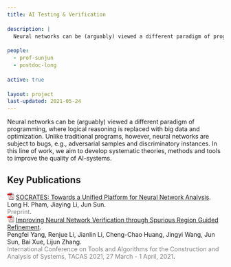 ```yaml
---
title: AI Testing & Verification

description: |
  Neural networks can be (arguably) viewed a different paradigm of programming, where logical reasoning is replaced with big data and optimization. Unlike traditional programs, however, neural networks are subject to bugs, e.g., adversarial samples and discriminatory instances. In this line of work, we aim to develop systematic theories, methods and tools to improve the quality of AI-systems.

people:
  - prof-sunjun
  - postdoc-long

active: true

layout: project
last-updated: 2021-05-24
---
```


Neural networks can be (arguably) viewed a different paradigm of programming, where logical reasoning is replaced with big data and optimization. Unlike traditional programs, however, neural networks are subject to bugs, e.g., adversarial samples and discriminatory instances. In this line of work, we aim to develop systematic theories, methods and tools to improve the quality of AI-systems.

## Key Publications

<span class="pubtitle">
	<img src="img/pdficon_small.gif" width="16"
					height="16" alt="PDF" />
				<a href="https://arxiv.org/abs/2007.11206">SOCRATES: Towards a Unified Platform for Neural Network Analysis</a>.
			</span><br />
			<span class="authors">
				Long H. Pham, Jiaying Li, Jun Sun.
			</span><br />
			<span style="color:grey;"><span class="venuetype"></span><span class="venue">Preprint</span></span>.
			<br />
			<span class="links">
</span>

<span class="pubtitle">
				<img src="img/pdficon_small.gif" width="16"
					height="16" alt="PDF" />
				<a href="https://doi.org/10.1007/978-3-030-72016-2_21">Improving Neural Network Verification through Spurious Region Guided Refinement</a>.
			</span><br />
			<span class="authors">
				Pengfei Yang, Renjue Li, Jianlin Li, Cheng-Chao Huang, Jingyi Wang, Jun Sun, Bai Xue, Lijun Zhang.
			</span><br />
			<span style="color:grey;"><span class="venuetype"></span><span class="venue">International Conference on Tools and Algorithms for the Construction and Analysis of Systems, TACAS 2021, 27 March - 1 April, 2021</span></span>.
			<br />
	<span class="links">
</span>
